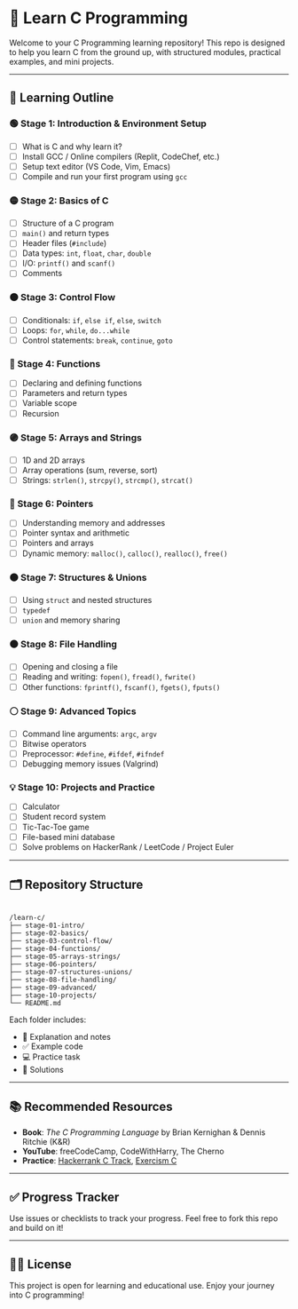 # 📘 Learn C Programming

Welcome to your C Programming learning repository! This repo is designed to help you learn C from the ground up, with structured modules, practical examples, and mini projects.

---

## 🧭 Learning Outline

### 🟢 Stage 1: Introduction & Environment Setup
- [ ] What is C and why learn it?
- [ ] Install GCC / Online compilers (Replit, CodeChef, etc.)
- [ ] Setup text editor (VS Code, Vim, Emacs)
- [ ] Compile and run your first program using `gcc`

### 🟡 Stage 2: Basics of C
- [ ] Structure of a C program
- [ ] `main()` and return types
- [ ] Header files (`#include`)
- [ ] Data types: `int`, `float`, `char`, `double`
- [ ] I/O: `printf()` and `scanf()`
- [ ] Comments

### 🟠 Stage 3: Control Flow
- [ ] Conditionals: `if`, `else if`, `else`, `switch`
- [ ] Loops: `for`, `while`, `do...while`
- [ ] Control statements: `break`, `continue`, `goto`

### 🔵 Stage 4: Functions
- [ ] Declaring and defining functions
- [ ] Parameters and return types
- [ ] Variable scope
- [ ] Recursion

### 🟣 Stage 5: Arrays and Strings
- [ ] 1D and 2D arrays
- [ ] Array operations (sum, reverse, sort)
- [ ] Strings: `strlen()`, `strcpy()`, `strcmp()`, `strcat()`

### 🔴 Stage 6: Pointers
- [ ] Understanding memory and addresses
- [ ] Pointer syntax and arithmetic
- [ ] Pointers and arrays
- [ ] Dynamic memory: `malloc()`, `calloc()`, `realloc()`, `free()`

### 🟤 Stage 7: Structures & Unions
- [ ] Using `struct` and nested structures
- [ ] `typedef`
- [ ] `union` and memory sharing

### ⚫ Stage 8: File Handling
- [ ] Opening and closing a file
- [ ] Reading and writing: `fopen()`, `fread()`, `fwrite()`
- [ ] Other functions: `fprintf()`, `fscanf()`, `fgets()`, `fputs()`

### ⚪ Stage 9: Advanced Topics
- [ ] Command line arguments: `argc`, `argv`
- [ ] Bitwise operators
- [ ] Preprocessor: `#define`, `#ifdef`, `#ifndef`
- [ ] Debugging memory issues (Valgrind)

### 💡 Stage 10: Projects and Practice
- [ ] Calculator
- [ ] Student record system
- [ ] Tic-Tac-Toe game
- [ ] File-based mini database
- [ ] Solve problems on HackerRank / LeetCode / Project Euler

---

## 🗂 Repository Structure

```

/learn-c/
├── stage-01-intro/
├── stage-02-basics/
├── stage-03-control-flow/
├── stage-04-functions/
├── stage-05-arrays-strings/
├── stage-06-pointers/
├── stage-07-structures-unions/
├── stage-08-file-handling/
├── stage-09-advanced/
├── stage-10-projects/
└── README.md

```

Each folder includes:
- 🧠 Explanation and notes
- ✅ Example code
- 💻 Practice task
- 📁 Solutions

---

## 📚 Recommended Resources

- **Book**: *The C Programming Language* by Brian Kernighan & Dennis Ritchie (K&R)
- **YouTube**: freeCodeCamp, CodeWithHarry, The Cherno
- **Practice**: [Hackerrank C Track](https://www.hackerrank.com/domains/tutorials/10-days-of-c), [Exercism C](https://exercism.org/tracks/c)

---

## ✅ Progress Tracker

Use issues or checklists to track your progress. Feel free to fork this repo and build on it!

---

## 👨‍💻 License

This project is open for learning and educational use. Enjoy your journey into C programming!